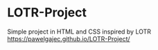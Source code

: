 # LOTR-Project
Simple project in HTML and CSS inspired by LOTR
https://pawelgajec.github.io/LOTR-Project/
